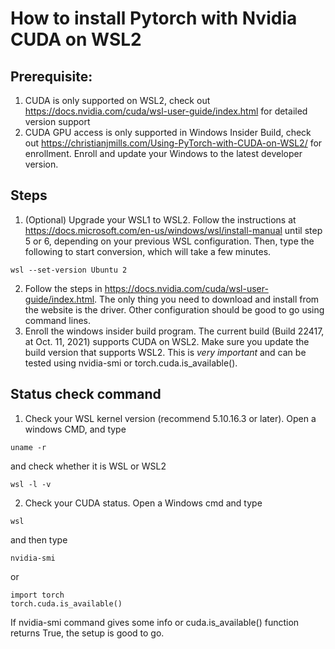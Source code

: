 # How to install Pytorch with Nvidia CUDA on WSL2
## Prerequisite:
1. CUDA is only supported on WSL2, check out https://docs.nvidia.com/cuda/wsl-user-guide/index.html for detailed version support
2. CUDA GPU access is only supported in Windows Insider Build, check out https://christianjmills.com/Using-PyTorch-with-CUDA-on-WSL2/ for enrollment. Enroll and update your Windows to the latest developer version.

## Steps
1. (Optional) Upgrade your WSL1 to WSL2. Follow the instructions at https://docs.microsoft.com/en-us/windows/wsl/install-manual until step 5 or 6, depending on your previous WSL configuration. Then, type the following to start conversion, which will take a few minutes.
```
wsl --set-version Ubuntu 2
```
2. Follow the steps in https://docs.nvidia.com/cuda/wsl-user-guide/index.html. The only thing you need to download and install from the website is the driver. Other configuration should be good to go using command lines.
3. Enroll the windows insider build program. The current build (Build 22417, at Oct. 11, 2021) supports CUDA on WSL2. Make sure you update the build version that supports WSL2. This is _very important_ and can be tested using nvidia-smi or torch.cuda.is_available().

## Status check command
1. Check your WSL kernel version (recommend 5.10.16.3 or later). Open a windows CMD, and type
```
uname -r
```
and check whether it is WSL or WSL2
```
wsl -l -v
```
2. Check your CUDA status. Open a Windows cmd and type
```
wsl
```
and then type
```
nvidia-smi
```
or
```
import torch
torch.cuda.is_available()
```
If nvidia-smi command gives some info or cuda.is_available() function returns True, the setup is good to go.
